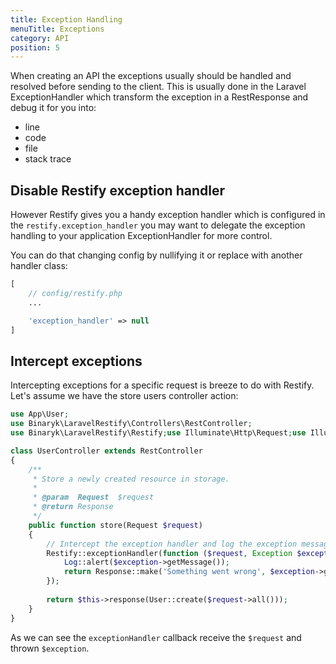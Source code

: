 ```yaml
---
title: Exception Handling
menuTitle: Exceptions
category: API
position: 5
---
```


When creating an API the exceptions usually should be handled and resolved before sending to the client. 
This is usually done in the Laravel ExceptionHandler which transform the exception in a RestResponse and debug it for you into: 

- line
- code
- file
- stack trace


## Disable Restify exception handler
However Restify gives you a handy exception handler which is configured in the 
`restify.exception_handler` you may want to delegate the exception handling to your application ExceptionHandler for more control. 

You can do that changing config by nullifying it or replace with another handler class: 

```php
[
    // config/restify.php
    ...

    'exception_handler' => null
]
```

## Intercept exceptions

Intercepting exceptions for a specific request is breeze to do with Restify.
Let's assume we have the store users controller action:

```php
use App\User;
use Binaryk\LaravelRestify\Controllers\RestController;
use Binaryk\LaravelRestify\Restify;use Illuminate\Http\Request;use Illuminate\Http\Response;use Illuminate\Support\Facades\Log;

class UserController extends RestController
{
    /**
     * Store a newly created resource in storage.
     *
     * @param  Request  $request
     * @return Response
     */
    public function store(Request $request)
    {
        // Intercept the exception handler and log the exception message
        Restify::exceptionHandler(function ($request, Exception $exception) {
            Log::alert($exception->getMessage());
            return Response::make('Something went wrong', $exception->getCode());
        });
        
        return $this->response(User::create($request->all()));
    }
}
```

As we can see the `exceptionHandler` callback receive the `$request` and thrown `$exception`. 
